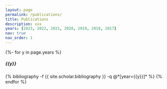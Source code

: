 ```yaml
---
layout: page
permalink: /publications/
title: Publications
description: xxx
years: [2023, 2022, 2021, 2020, 2019, 2018, 2017]
nav: true
nav_order: 1
---
```

<!-- _pages/publications.md -->
<div class="publications">

{%- for y in page.years %}
  <h5 class="year">{{y}}</h5>
  {% bibliography -f {{ site.scholar.bibliography }} -q @*[year={{y}}]* %}
{% endfor %}

</div>
